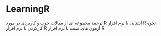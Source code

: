 # LearningR
ترجمه مجموعه ای از مقالات خوب و کاربردی در مورد R
آشنایی با نرم افزار R
نحوه کارکردن با نرم افزار R
آزمون های تست با نرم افزار R
